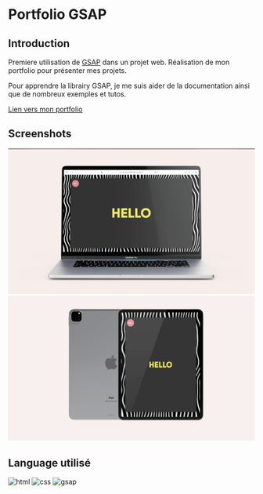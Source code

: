 
# Portfolio GSAP

## Introduction
Premiere utilisation de [GSAP](https://greensock.com/gsap/) dans un projet web.
Réalisation de mon portfolio pour présenter mes projets.

Pour apprendre la librairy GSAP, je me suis aider de la documentation ainsi que de nombreux exemples et tutos.

[Lien vers mon portfolio](https://baptiste-bussiere.fr)


## Screenshots

![App Screenshot](https://raw.githubusercontent.com/baptiste-bussiere/Portfolio/portfolio/public/computer.png?token=GHSAT0AAAAAABYVFJ33N5YEL7CVRZL4GE2UY3DAQAQ)
![App Screenshot](https://raw.githubusercontent.com/baptiste-bussiere/Portfolio/portfolio/public/ipad.png?token=GHSAT0AAAAAABYVFJ33V7BBLIYBZYYXW5NCY3DAQTA)


## Language utilisé

![html](https://img.shields.io/badge/-Html-E34F26?logo=html5&logoColor=white&style=flat-square)
![css](https://img.shields.io/badge/-Css-1572B6?logo=css3&logoColor=white&style=flat-square)
![gsap](https://img.shields.io/badge/-Gsap-88CE02?logo=GreenSock&logoColor=white&style=flat-square)
